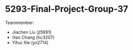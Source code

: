 # 5293-Final-Project-Group-37

Teammember:
+ Jiachen Liu (jl5991)
+ Hao Chang (hc3207)
+ Yihui Xie (yx2714)
